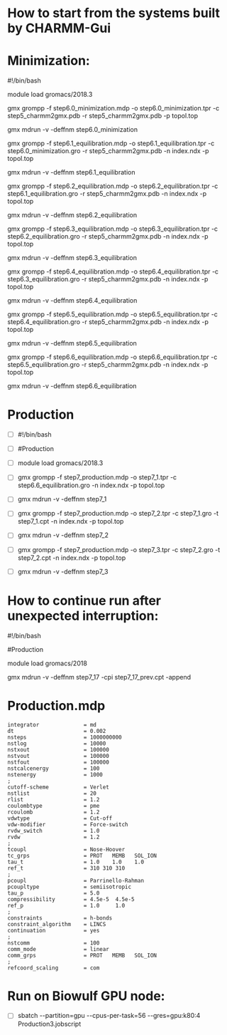 # How to start from the systems built by CHARMM-Gui 

# Minimization:

#!/bin/bash

module load gromacs/2018.3

gmx grompp -f step6.0_minimization.mdp -o step6.0_minimization.tpr -c step5_charmm2gmx.pdb -r step5_charmm2gmx.pdb -p topol.top

gmx mdrun -v -deffnm step6.0_minimization

gmx grompp -f step6.1_equilibration.mdp -o step6.1_equilibration.tpr -c step6.0_minimization.gro -r step5_charmm2gmx.pdb -n index.ndx -p topol.top

gmx mdrun -v -deffnm step6.1_equilibration

gmx grompp -f step6.2_equilibration.mdp -o step6.2_equilibration.tpr -c step6.1_equilibration.gro -r step5_charmm2gmx.pdb -n index.ndx -p topol.top

gmx mdrun -v -deffnm step6.2_equilibration

gmx grompp -f step6.3_equilibration.mdp -o step6.3_equilibration.tpr -c step6.2_equilibration.gro -r step5_charmm2gmx.pdb -n index.ndx -p topol.top

gmx mdrun -v -deffnm step6.3_equilibration

gmx grompp -f step6.4_equilibration.mdp -o step6.4_equilibration.tpr -c step6.3_equilibration.gro -r step5_charmm2gmx.pdb -n index.ndx -p topol.top

gmx mdrun -v -deffnm step6.4_equilibration

gmx grompp -f step6.5_equilibration.mdp -o step6.5_equilibration.tpr -c step6.4_equilibration.gro -r step5_charmm2gmx.pdb -n index.ndx -p topol.top

gmx mdrun -v -deffnm step6.5_equilibration

gmx grompp -f step6.6_equilibration.mdp -o step6.6_equilibration.tpr -c step6.5_equilibration.gro -r step5_charmm2gmx.pdb -n index.ndx -p topol.top

gmx mdrun -v -deffnm step6.6_equilibration

# Production

- [ ] #!/bin/bash

- [ ] #Production

- [ ] module load gromacs/2018.3

- [ ] gmx grompp -f step7_production.mdp -o step7_1.tpr -c step6.6_equilibration.gro -n index.ndx -p topol.top
- [ ] gmx mdrun -v -deffnm step7_1

- [ ] gmx grompp -f step7_production.mdp -o step7_2.tpr -c step7_1.gro -t step7_1.cpt -n index.ndx -p topol.top
- [ ] gmx mdrun -v -deffnm step7_2

- [ ] gmx grompp -f step7_production.mdp -o step7_3.tpr -c step7_2.gro -t step7_2.cpt -n index.ndx -p topol.top
- [ ] gmx mdrun -v -deffnm step7_3

# How to continue run after unexpected interruption:

#!/bin/bash

#Production

module load gromacs/2018

gmx mdrun -v -deffnm step7_17 -cpi step7_17_prev.cpt -append


# Production.mdp
```
integrator              = md
dt                      = 0.002
nsteps                  = 1000000000
nstlog                  = 10000
nstxout                 = 100000
nstvout                 = 100000
nstfout                 = 100000
nstcalcenergy           = 100
nstenergy               = 1000
;
cutoff-scheme           = Verlet
nstlist                 = 20
rlist                   = 1.2
coulombtype             = pme
rcoulomb                = 1.2
vdwtype                 = Cut-off
vdw-modifier            = Force-switch
rvdw_switch             = 1.0
rvdw                    = 1.2
;
tcoupl                  = Nose-Hoover
tc_grps                 = PROT   MEMB   SOL_ION
tau_t                   = 1.0    1.0    1.0
ref_t                   = 310 310 310
;
pcoupl                  = Parrinello-Rahman
pcoupltype              = semiisotropic
tau_p                   = 5.0
compressibility         = 4.5e-5  4.5e-5
ref_p                   = 1.0     1.0
;
constraints             = h-bonds
constraint_algorithm    = LINCS
continuation            = yes
;
nstcomm                 = 100
comm_mode               = linear
comm_grps               = PROT   MEMB   SOL_ION
;
refcoord_scaling        = com

```
# Run on Biowulf GPU node:

- [ ] sbatch --partition=gpu --cpus-per-task=56 --gres=gpu:k80:4 Production3.jobscript

